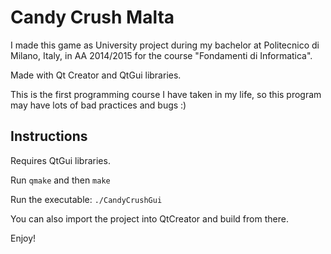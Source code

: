 # Candy Crush Malta
I made this game as University project during my bachelor at Politecnico di Milano, Italy, in AA 2014/2015 for the course "Fondamenti di Informatica". 

Made with Qt Creator and QtGui libraries.

This is the first programming course I have taken in my life, so this program may have lots of bad practices and bugs :)

## Instructions

Requires QtGui libraries.

Run `qmake` and then `make`

Run the executable: `./CandyCrushGui`

You can also import the project into QtCreator and build from there.

Enjoy!
